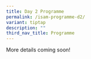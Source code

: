 ```yaml
---
title: Day 2 Programme
permalink: /isam-programme-d2/
variant: tiptap
description: ""
third_nav_title: Programme
---
```

<p>More details coming soon!</p>
